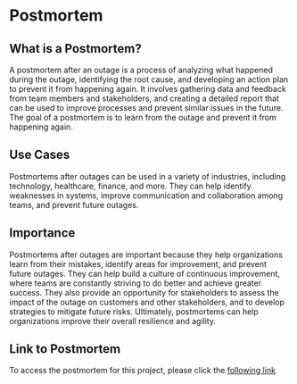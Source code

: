 # Postmortem

## What is a Postmortem?
A postmortem after an outage is a process of analyzing what happened during the outage, identifying the root cause, and developing an action plan to prevent it from happening again. It involves gathering data and feedback from team members and stakeholders, and creating a detailed report that can be used to improve processes and prevent similar issues in the future. The goal of a postmortem is to learn from the outage and prevent it from happening again.

## Use Cases
Postmortems after outages can be used in a variety of industries, including technology, healthcare, finance, and more. They can help identify weaknesses in systems, improve communication and collaboration among teams, and prevent future outages.

## Importance
Postmortems after outages are important because they help organizations learn from their mistakes, identify areas for improvement, and prevent future outages. They can help build a culture of continuous improvement, where teams are constantly striving to do better and achieve greater success. They also provide an opportunity for stakeholders to assess the impact of the outage on customers and other stakeholders, and to develop strategies to mitigate future risks. Ultimately, postmortems can help organizations improve their overall resilience and agility.

## Link to Postmortem
To access the postmortem for this project, please click the [following link]() 
